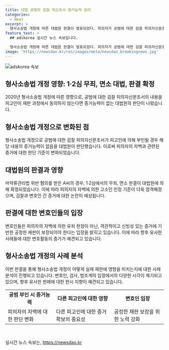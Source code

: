 ```yaml
---
title: 대법 공범의 검찰 피신조서 증거능력 없어
categories:
  - News
excerpt: >
  형사소송법 개정에 따른 대법원 판결이 발표되었다. 피의자가 공범에 대한 검찰 피의자신문조서를 재판과정에서 부인할 경우, 증거능력이 인정되지 않는 판단이 내려졌다. 이에 따라 마약류관리법 위반 혐의를 받았던 A씨의 무죄, 면소 판결이 대법원에서 확정되었다. 공범의 증언을 부인한 A씨는 다른 정황으로도 필로폰 소지 또는 판매의 증거가 없다는 이유로 무죄를 선고받았으며, 다른 혐의에 대해선 공소시효로 인해 면소를 받았다. 2심도 같은 판단을 하며 대법원도 확정하였다.
feature_text: >
  ## adskorea 실시간 뉴스 속보입니다.

  형사소송법 개정에 따른 대법원 판결이 발표되었다. 피의자가 공범에 대한 검찰 피의자신문조서를 재판과정에서 부인할 경우, 증거능력이 인정되지 않는 판단이 내려졌다. 이에 따라 마약류관리법 위반 혐의를 받았던 A씨의 무죄, 면소 판결이 대법원에서 확정되었다. 공범의 증언을 부인한 A씨는 다른 정황으로도 필로폰 소지 또는 판매의 증거가 없다는 이유로 무죄를 선고받았으며, 다른 혐의에 대해선 공소시효로 인해 면소를 받았다. 2심도 같은 판단을 하며 대법원도 확정하였다.
image: 'https://newsdao.kr/res/images/meta/newsdao_breakingnews.jpg'
---
```


<p><img src="https://newsdao.kr/res/images/meta/newsdao_breakingnews.jpg" alt="adskorea 속보" /></p>

<h2 data-ke-size="size26">형사소송법 개정 영향: 1·2심 무죄, 면소 대법, 판결 확정</h2>

<p data-ke-size="size16">2020년 형사소송법 개정에 따른 영향으로, 공범에 대한 검찰 피의자신문조서의 내용을 피고인이 재판 과정에서 동의하지 않는다면 증거능력이 없는 대법원의 판단이 나왔습니다.</p>

<h2 data-ke-size="size24">형사소송법 개정으로 변화된 점</h2>

<p data-ke-size="size16">형사소송법 개정으로 공범에 대한 검찰 피의자신문조서가 피고인에 의해 부인될 경우 해당 내용의 증거능력이 없음을 대법원이 판단했습니다. 이로써 피의자의 자백과 관련된 증거에 대한 판단 기준이 변화되었습니다.</p>

<h2 data-ke-size="size24">대법원의 판결과 영향</h2>

<p data-ke-size="size16">마약류관리법 위반 혐의를 받은 A씨의 경우, 1·2심에서의 무죄, 면소 판결이 대법원에 의해 확정되었습니다. 이에 따라 피의자의 자백에 의한 고소인 인정 기준이 더욱 엄격해졌으며, 검찰과 변호인 간 증거에 대한 논란이 예상됩니다.</p>

<h2 data-ke-size="size24">판결에 대한 변호인들의 입장</h2>

<p data-ke-size="size16">변호인들은 피의자의 자백에 의한 유죄 판정이 아닌, 객관적이고 신빙성 있는 증거에 기반한 공정한 재판이 보장되어야 한다는 입장을 밝히고 있습니다. 이에 따라 향후 유사한 사례들에 대한 변호활동의 증가가 예견되고 있습니다.</p>

<h2 data-ke-size="size24">형사소송법 개정의 사례 분석</h2>

<p data-ke-size="size16">이번 판결을 통해 형사소송법 개정이 어떻게 실제 재판에 영향을 미치는지에 대한 사례 분석이 진행되고 있습니다. 변호인, 검사, 법조계의 입장에서의 다양한 시각이 제기되고 있으며, 향후 유사한 판례에 대한 판시 지향이 예견되고 있습니다.</p>

<table>
    <tr>
        <td style="text-align: center; height: 17px;"><b>공범 부인 시 증거능력</b></td>
        <td style="text-align: center; height: 17px;"><b>다른 피고인에 대한 영향</b></td>
        <td style="text-align: center; height: 17px;"><b>변호인 입장</b></td>
    </tr>
    <tr>
        <td style="text-align: left;">피의자의 자백에 대한 판단 변화</td>
        <td style="text-align: left;">다른 피고인에 대한 증거 확보의 중요성</td>
        <td style="text-align: left;">공정한 재판 보장을 위한 노력 강화</td>
    </tr>
</table>

<p data-ke-size="size16">&nbsp;</p>
실시간 뉴스 속보는, <a href="https://newsdao.kr" rel="dofollow">https://newsdao.kr</a>


